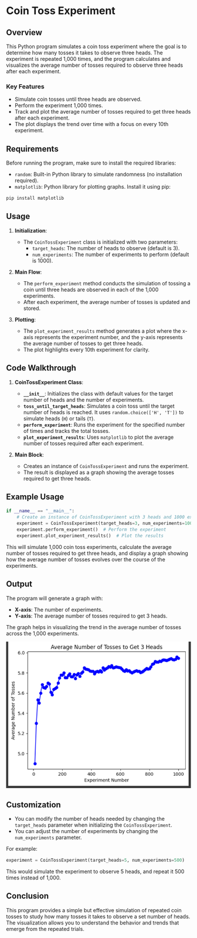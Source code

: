 # Coin Toss Experiment
## Overview

This Python program simulates a coin toss experiment where the goal is to determine how many tosses it takes to observe three heads. The experiment is repeated 1,000 times, and the program calculates and visualizes the average number of tosses required to observe three heads after each experiment.

### Key Features
- Simulate coin tosses until three heads are observed.
- Perform the experiment 1,000 times.
- Track and plot the average number of tosses required to get three heads after each experiment.
- The plot displays the trend over time with a focus on every 10th experiment.

## Requirements

Before running the program, make sure to install the required libraries:

- `random`: Built-in Python library to simulate randomness (no installation required).
- `matplotlib`: Python library for plotting graphs. Install it using pip:

```bash
pip install matplotlib
```

## Usage

1. **Initialization**: 
   - The `CoinTossExperiment` class is initialized with two parameters:
     - `target_heads`: The number of heads to observe (default is 3).
     - `num_experiments`: The number of experiments to perform (default is 1000).
   
2. **Main Flow**:
   - The `perform_experiment` method conducts the simulation of tossing a coin until three heads are observed in each of the 1,000 experiments.
   - After each experiment, the average number of tosses is updated and stored.
   
3. **Plotting**:
   - The `plot_experiment_results` method generates a plot where the x-axis represents the experiment number, and the y-axis represents the average number of tosses to get three heads.
   - The plot highlights every 10th experiment for clarity.

## Code Walkthrough

1. **CoinTossExperiment Class**:
   - **`__init__`**: Initializes the class with default values for the target number of heads and the number of experiments.
   - **`toss_until_target_heads`**: Simulates a coin toss until the target number of heads is reached. It uses `random.choice(['H', 'T'])` to simulate heads (`H`) or tails (`T`).
   - **`perform_experiment`**: Runs the experiment for the specified number of times and tracks the total tosses.
   - **`plot_experiment_results`**: Uses `matplotlib` to plot the average number of tosses required after each experiment.

2. **Main Block**:
   - Creates an instance of `CoinTossExperiment` and runs the experiment.
   - The result is displayed as a graph showing the average tosses required to get three heads.

## Example Usage

```python
if __name__ == "__main__":
    # Create an instance of CoinTossExperiment with 3 heads and 1000 experiments
    experiment = CoinTossExperiment(target_heads=3, num_experiments=1000)
    experiment.perform_experiment()  # Perform the experiment
    experiment.plot_experiment_results()  # Plot the results
```

This will simulate 1,000 coin toss experiments, calculate the average number of tosses required to get three heads, and display a graph showing how the average number of tosses evolves over the course of the experiments.

## Output

The program will generate a graph with:
- **X-axis**: The number of experiments.
- **Y-axis**: The average number of tosses required to get 3 heads.

The graph helps in visualizing the trend in the average number of tosses across the 1,000 experiments.

![Output1](https://github.com/AartiDashore/CoinTossExperiment/blob/main/Output1.png)

## Customization

- You can modify the number of heads needed by changing the `target_heads` parameter when initializing the `CoinTossExperiment`.
- You can adjust the number of experiments by changing the `num_experiments` parameter.

For example:

```python
experiment = CoinTossExperiment(target_heads=5, num_experiments=500)
```

This would simulate the experiment to observe 5 heads, and repeat it 500 times instead of 1,000.

## Conclusion

This program provides a simple but effective simulation of repeated coin tosses to study how many tosses it takes to observe a set number of heads. The visualization allows you to understand the behavior and trends that emerge from the repeated trials.
